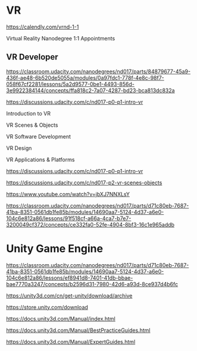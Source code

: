 # VR  


https://calendly.com/vrnd-1-1


Virtual Reality Nanodegree 1:1 Appointments


## VR Developer


https://classroom.udacity.com/nanodegrees/nd017/parts/84879677-45a9-436f-ae48-6b520de5055a/modules/0a97fdc1-778f-4e8c-98f7-058f67cf2281/lessons/5a2d9577-0be1-4493-856d-3e9922384144/concepts/ffa818c2-7a07-4287-bd23-bca813dc832a


https://discussions.udacity.com/c/nd017-p0-p1-intro-vr


Introduction to VR

VR Scenes & Objects

VR Software Development

VR Design

VR Applications & Platforms

https://discussions.udacity.com/c/nd017-p0-p1-intro-vr

https://discussions.udacity.com/c/nd017-p2-vr-scenes-objects





https://www.youtube.com/watch?v=jbXJ7NNXLsY


https://classroom.udacity.com/nanodegrees/nd017/parts/d71c80eb-7687-41ba-8351-0561db1fe85b/modules/14690aa7-5124-4d37-a6e0-104c6e812a86/lessons/91f518cf-a66a-4ca7-b7e7-3200049cf372/concepts/ce332fa0-52fe-4904-8bf3-16c1e965addb


# Unity Game Engine  



https://classroom.udacity.com/nanodegrees/nd017/parts/d71c80eb-7687-41ba-8351-0561db1fe85b/modules/14690aa7-5124-4d37-a6e0-104c6e812a86/lessons/ef8941d8-7401-41db-bbae-bae7770a3247/concepts/b2596d31-7980-42d6-a93d-8ce937d4b6fc



https://unity3d.com/cn/get-unity/download/archive

https://store.unity.com/download

https://docs.unity3d.com/Manual/index.html

https://docs.unity3d.com/Manual/BestPracticeGuides.html

https://docs.unity3d.com/Manual/ExpertGuides.html












